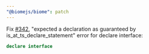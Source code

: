 ```yaml
---
"@biomejs/biome": patch
---
```


Fix [#342](https://github.com/biomejs/biome/issues/342), "expected a declaration as guaranteed by is_at_ts_declare_statement" error for declare interface:

```ts
declare interface
```
